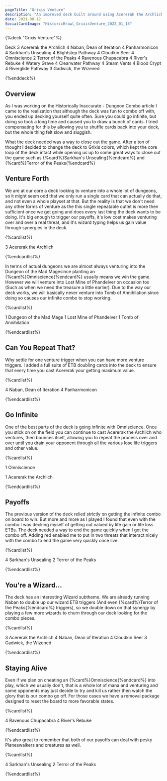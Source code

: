 ```yaml
---
pageTitle: "Grixis Venture"
description: "An improved deck built around using Acererak the Archlich to repeatedly deal damage"
date: 2021-08-12
SocialCardImage: "HistoricBrawl_GrixisVenture_2022_01_15"
---
```




{%deck "Grixis Venture"%}

Deck
3 Acererak the Archlich
4 Naban, Dean of Iteration
4 Panharmonicon
4 Sarkhan's Unsealing
4 Blightstep Pathway
4 Cloudkin Seer
4 Omniscience
2 Terror of the Peaks
4 Ravenous Chupacabra
4 River's Rebuke
4 Watery Grave
4 Clearwater Pathway
4 Steam Vents
4 Blood Crypt
4 Riverglide Pathway
3 Gadwick, the Wizened

{%enddeck%}

## Overview

As I was working on the Historically Inaccurate - Dungeon Combo article I came to the realization that although the deck was fun to combo off with, you ended up decking yourself quite often. Sure you could go infinite, but doing so took a long time and caused you to draw a bunch of cards. I tried compensating for this by allowing you to shuffle cards back into your deck, but the whole thing felt slow and sluggish. 

What the deck needed was a way to close out the game. After a ton of thought I decided to change the deck to Grixis colors, which kept the core loop of the deck intact while opening us up to some great ways to close out the game such as {%card%}Sarkhan's Unsealing{%endcard%} and {%card%}Terror of the Peaks{%endcard%}

## Venture Forth

We are at our core a deck looking to venture into a whole lot of dungeons, so it might seem odd that we only run a single card that can actually do that, and not even a whole playset at that. But the reality is that we don't need any other forms of venture as the this single repeatable outlet is more then sufficient once we get going and does every last thing the deck wants to be doing. It's big enough to trigger our payoffs, it's low cost makes venturing over and over a real threat, and it's wizard typing helps us gain value through synergies in the deck.

{%cardlist%}

3 Acererak the Archlich

{%endcardlist%}

In terms of actual dungeons we are almost always venturing into the Dungeon of the Mad Magesince planting an {%card%}Omniscience{%endcard%} usually means we win the game. However we will venture into Lost Mine of Phandelver on occasion too (Such as when we need the treasure a little earlier). Due to the way our deck works, we will basically never venture into Tomb of Annihilation since doing so causes our infinite combo to stop working.

{%cardlist%}

1 Dungeon of the Mad Mage
1 Lost Mine of Phandelver
1 Tomb of Annihilation

{%endcardlist%}

## Can You Repeat That?

Why settle for one venture trigger when you can have more venture triggers. I added a full suite of ETB doubling cards into the deck to ensure that every time you cast Acererak your getting maximum value.

{%cardlist%}

4 Naban, Dean of Iteration
4 Panharmonicon

{%endcardlist%}

## Go Infinite

One of the best parts of the deck is going infinite with Omniscience. Once you stick on on the field you can continue to cast Acererak the Archlich who ventures, then bounces itself, allowing you to repeat the process over and over until you drain your opponent through all the various lose life triggers and other value. 

{%cardlist%}

1 Omniscience

1 Acererak the Archlich

{%endcardlist%}

## Payoffs

The previous version of the deck relied strictly on getting the infinite combo on board to win. But more and more as I played I found that even with the combo I was decking myself of getting out valued by life gain or life loss ETBs. The deck needed a way to end the game quickly when I got the combo off. Adding red enabled me to put in two threats that interact nicely with the combo to end the game very quickly once live.

{%cardlist%}

4 Sarkhan's Unsealing
2 Terror of the Peaks

{%endcardlist%}

## You're a Wizard...

The deck has an interesting Wizard subtheme. We are already running Naban to double up our wizard ETB triggers (And even {%card%}Terror of the Peaks{%endcard%} triggers), so we double down on that synergy by playing a few more wizards to churn through our deck looking for the combo pieces. 

{%cardlist%}

3 Acererak the Archlich
4 Naban, Dean of Iteration
4 Cloudkin Seer
3 Gadwick, the Wizened

{%endcardlist%}

## Staying Alive

Even if we plan on cheating an {%card%}Omniscience{%endcard%} into play, which we usually don't, that is a whole lot of mana and venturing and some opponents may just decide to try and kill us rather then watch the glory that is our combo go off. For those cases we have a removal package designed to reset the board to more favorable states. 

{%cardlist%}

4 Ravenous Chupacabra
4 River's Rebuke

{%endcardlist%}

It's also great to remember that both of our payoffs can deal with pesky Planeswalkers and creatures as well. 

{%cardlist%}

4 Sarkhan's Unsealing
2 Terror of the Peaks

{%endcardlist%}